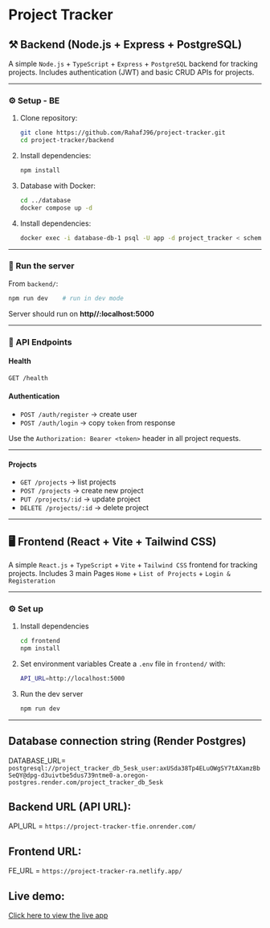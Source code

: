 # Project Tracker 

## ⚒️ Backend (Node.js + Express + PostgreSQL)

A simple `Node.js` + `TypeScript` + `Express` + `PostgreSQL` backend for tracking projects.
Includes authentication (JWT) and basic CRUD APIs for projects.

---


### ⚙️ Setup - BE

1. Clone repository:
   ```bash
   git clone https://github.com/RahafJ96/project-tracker.git
   cd project-tracker/backend
2. Install dependencies:
   ```bash
   npm install
3. Database with Docker:
   ```bash
   cd ../database
   docker compose up -d
4. Install dependencies:
   ```bash
   docker exec -i database-db-1 psql -U app -d project_tracker < schema.sql
---

### 🚀 Run the server
From `backend/`:
   ```bash
   npm run dev    # run in dev mode
   ```
Server should run on **http//:localhost:5000**

---

### 🧪 API Endpoints
#### Health
```bash
GET /health
```
#### Authentication
- `POST /auth/register` → create user
- `POST /auth/login` → copy `token` from response

Use the `Authorization: Bearer <token>` header in all project requests.

---

#### Projects
- `GET /projects` → list projects
- `POST /projects` → create new project
- `PUT /projects/:id` → update project
- `DELETE /projects/:id` → delete project
---


## 🖥️ Frontend (React + Vite + Tailwind CSS)

A simple `React.js` + `TypeScript` + `Vite` + `Tailwind CSS` frontend for tracking projects.
Includes 3 main Pages `Home` + `List of Projects` + `Login & Registeration`

---

### ⚙️ Set up
1. Install dependencies
   ```bash
   cd frontend
   npm install
   ```
2. Set environment variables
Create a `.env` file in `frontend/` with:
   ```bash
   API_URL=http://localhost:5000
   ```
3. Run the dev server
   ```bash
   npm run dev
   ```

---

## Database connection string (Render Postgres)
DATABASE_URL= `postgresql://project_tracker_db_5esk_user:axUSda38Tp4ELuOWgSY7tAXamzBbSeQY@dpg-d3uivtbe5dus739ntme0-a.oregon-postgres.render.com/project_tracker_db_5esk`

## Backend URL (API URL):
API_URL = `https://project-tracker-tfie.onrender.com/`

## Frontend URL:
FE_URL = `https://project-tracker-ra.netlify.app/`


## Live demo:
[Click here to view the live app](https://project-tracker-ra.netlify.app/)